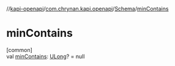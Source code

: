 //[kapi-openapi](../../../index.md)/[com.chrynan.kapi.openapi](../index.md)/[Schema](index.md)/[minContains](min-contains.md)

# minContains

[common]\
val [minContains](min-contains.md): [ULong](https://kotlinlang.org/api/latest/jvm/stdlib/kotlin/-u-long/index.html)? = null
